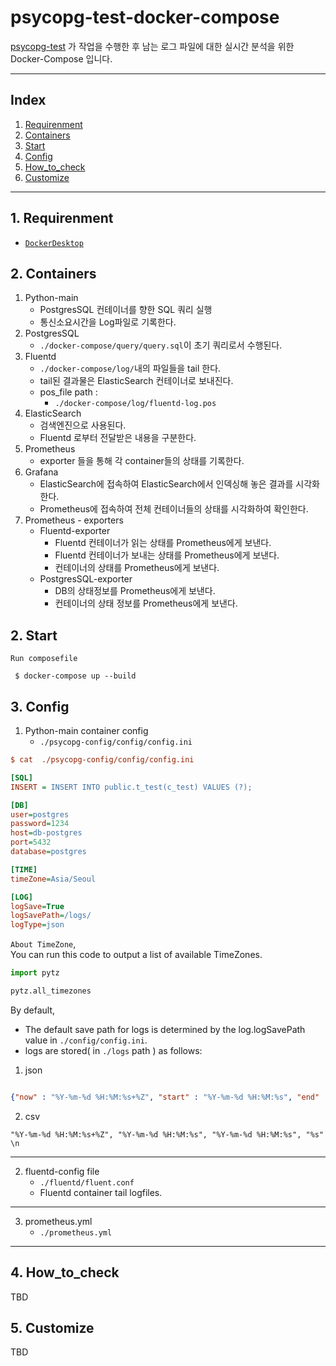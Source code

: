 # psycopg-test-docker-compose

 [psycopg-test](https://github.com/nanaones/psycopg-test) 가 작업을 수행한 후 남는 로그 파일에 대한 실시간 분석을 위한 Docker-Compose 입니다. 

---

## Index
 1. [Requirenment](https://github.com/nanaones/psycopg-test-docker-compose#Requirenment)
 2. [Containers](https://github.com/nanaones/psycopg-test-docker-compose#Containers)
 2. [Start](https://github.com/nanaones/psycopg-test-docker-compose#Start)
 3. [Config](https://github.com/nanaones/psycopg-test-docker-compose#Config)
 4. [How_to_check](https://github.com/nanaones/psycopg-test-docker-compose#How_to_check)  
 5. [Customize](https://github.com/nanaones/psycopg-test-docker-compose#Customize)


---

## 1. Requirenment  

* [`DockerDesktop`](https://www.docker.com/products/docker-desktop)  

## 2. Containers
1. Python-main  
    - PostgresSQL 컨테이너를 향한 SQL 쿼리 실행
    - 통신소요시간을 Log파일로 기록한다.
2. PostgresSQL   
    - `./docker-compose/query/query.sql`이 초기 쿼리로서 수행된다.
3. Fluentd  
    - `./docker-compose/log/`내의 파일들을 tail 한다.
    - tail된 결과물은 ElasticSearch 컨테이너로 보내진다.
    - pos_file path :  
        - `./docker-compose/log/fluentd-log.pos`
4. ElasticSearch 
    - 검색엔진으로 사용된다.
    - Fluentd 로부터 전달받은 내용을 구분한다.
5. Prometheus  
    - exporter 들을 통해 각 container들의 상태를 기록한다.
6. Grafana
    - ElasticSearch에 접속하여 ElasticSearch에서 인덱싱해 놓은 결과를 시각화한다.
    - Prometheus에 접속하여 전체 컨테이너들의 상태를 시각화하여 확인한다.  
6. Prometheus - exporters  
    - Fluentd-exporter 
        - Fluentd 컨테이너가 읽는 상태를 Prometheus에게 보낸다.
        - Fluentd 컨테이너가 보내는 상태를 Prometheus에게 보낸다. 
        - 컨테이너의 상태를 Prometheus에게 보낸다.
    - PostgresSQL-exporter 
        - DB의 상태정보를 Prometheus에게 보낸다.
        - 컨테이너의 상태 정보를 Prometheus에게 보낸다.


## 2. Start 

`Run composefile`  
```
 $ docker-compose up --build
```

## 3. Config

1. Python-main container config  
    - `./psycopg-config/config/config.ini`

```ini
$ cat  ./psycopg-config/config/config.ini

[SQL]
INSERT = INSERT INTO public.t_test(c_test) VALUES (?);

[DB]
user=postgres
password=1234
host=db-postgres
port=5432
database=postgres

[TIME]
timeZone=Asia/Seoul

[LOG]
logSave=True
logSavePath=/logs/
logType=json
```

`About TimeZone`,   
You can run this code to output a list of available TimeZones.    
```python
import pytz

pytz.all_timezones
```

By default,   
*  The default save path for logs is determined by the log.logSavePath value in `./config/config.ini`.  
*  logs are stored( in `./logs` path ) as follows:  


1. json

```json

{"now" : "%Y-%m-%d %H:%M:%s+%Z", "start" : "%Y-%m-%d %H:%M:%s", "end" : "%Y-%m-%d %H:%M:%s", "time" : "%s"} \n
```

2. csv

``` csv
"%Y-%m-%d %H:%M:%s+%Z", "%Y-%m-%d %H:%M:%s", "%Y-%m-%d %H:%M:%s", "%s" \n
```

---
2. fluentd-config file
    - `./fluentd/fluent.conf`
    - Fluentd container tail logfiles. 

---
3. prometheus.yml
    - `./prometheus.yml`
--- 

## 4. How_to_check
TBD
## 5. Customize
TBD
